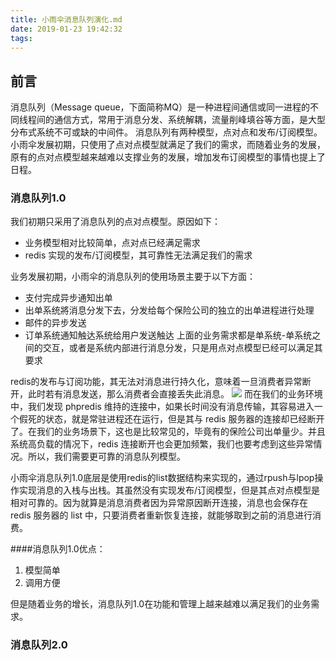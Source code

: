 ```yaml
---
title: 小雨伞消息队列演化.md
date: 2019-01-23 19:42:32
tags:
---
```

## 前言
消息队列（Message queue，下面简称MQ）是一种进程间通信或同一进程的不同线程间的通信方式，常用于消息分发、系统解耦，流量削峰填谷等方面，是大型分布式系统不可或缺的中间件。
消息队列有两种模型，点对点和发布/订阅模型。小雨伞发展初期，只使用了点对点模型就满足了我们的需求，而随着业务的发展，原有的点对点模型越来越难以支撑业务的发展，增加发布订阅模型的事情也提上了日程。


### 消息队列1.0
我们初期只采用了消息队列的点对点模型。原因如下：
- 业务模型相对比较简单，点对点已经满足需求
- redis 实现的发布/订阅模型，其可靠性无法满足我们的需求

业务发展初期，小雨伞的消息队列的使用场景主要于以下方面：
- 支付完成异步通知出单
- 出单系统將消息分发下去，分发给每个保险公司的独立的出单进程进行处理
- 邮件的异步发送
- 订单系统通知触达系统给用户发送触达
上面的业务需求都是单系统-单系统之间的交互，或者是系统内部进行消息分发，只是用点对点模型已经可以满足其要求

redis的发布与订阅功能，其无法对消息进行持久化，意味着一旦消费者异常断开，此时若有消息发送，那么消费者会直接丢失此消息。
![](mq_redis.png)
而在我们的业务环境中，我们发现 phpredis 维持的连接中，如果长时间没有消息传输，其容易进入一个假死的状态，就是常驻进程还在运行，但是其与 redis 服务器的连接却已经断开了。在我们的业务场景下，这也是比较常见的，毕竟有的保险公司出单量少。并且系统高负载的情况下，redis 连接断开也会更加频繁，我们也要考虑到这些异常情况。所以，我们需要更可靠的消息队列模型。

小雨伞消息队列1.0底层是使用redis的list数据结构来实现的，通过rpush与lpop操作实现消息的入栈与出栈。其虽然没有实现发布/订阅模型，但是其点对点模型是相对可靠的。因为就算是消息消费者因为异常原因断开连接，消息也会保存在 redis 服务器的 list 中，只要消费者重新恢复连接，就能够取到之前的消息进行消费。


####消息队列1.0优点：
1. 模型简单
2. 调用方便

但是随着业务的增长，消息队列1.0在功能和管理上越来越难以满足我们的业务需求。

### 消息队列2.0


